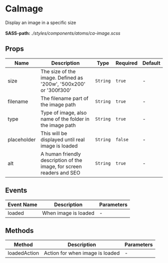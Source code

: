 # CaImage

Display an image in a specific size<br><br> **SASS-path:** _./styles/components/atoms/ca-image.scss_

## Props

<!-- @vuese:CaImage:props:start -->
|Name|Description|Type|Required|Default|
|---|---|---|---|---|
|size|The size of the image. Defined as '200w', '500x200' or '300f300'|`String`|`true`|-|
|filename|The filename part of the image path|`String`|`true`|-|
|type|Type of image, also name of the folder in the image path|`String`|`true`|-|
|placeholder|This will be displayed until real image is loaded|`String`|`false`|-|
|alt|A human friendly description of the image, for screen readers and SEO|`String`|`true`|-|

<!-- @vuese:CaImage:props:end -->


## Events

<!-- @vuese:CaImage:events:start -->
|Event Name|Description|Parameters|
|---|---|---|
|loaded|When image is loaded|-|

<!-- @vuese:CaImage:events:end -->


## Methods

<!-- @vuese:CaImage:methods:start -->
|Method|Description|Parameters|
|---|---|---|
|loadedAction|Action for when image is loaded|-|

<!-- @vuese:CaImage:methods:end -->


